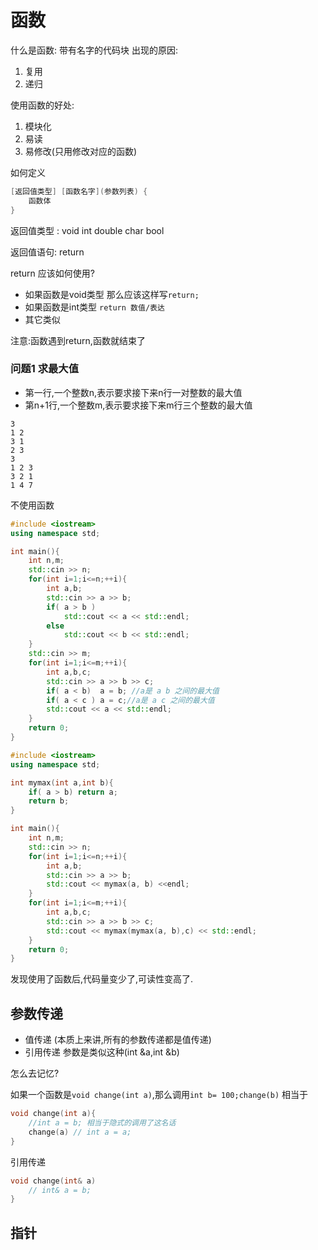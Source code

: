 # 函数

什么是函数: 带有名字的代码块
出现的原因: 

1. 复用
2. 递归

使用函数的好处:

1. 模块化
2. 易读
3. 易修改(只用修改对应的函数)

如何定义

```cpp
[返回值类型] [函数名字](参数列表) {
    函数体
}
```

返回值类型 : void int double char bool

返回值语句: return

return 应该如何使用?

- 如果函数是void类型 那么应该这样写`return;`
- 如果函数是int类型  `return 数值/表达`
- 其它类似

注意:函数遇到return,函数就结束了

### 问题1 求最大值

- 第一行,一个整数n,表示要求接下来n行一对整数的最大值
- 第n+1行,一个整数m,表示要求接下来m行三个整数的最大值

```plaintext
3
1 2
3 1
2 3
3
1 2 3
3 2 1
1 4 7
```

不使用函数

```cpp
#include <iostream>
using namespace std;

int main(){
    int n,m;
    std::cin >> n;
    for(int i=1;i<=n;++i){
        int a,b;
        std::cin >> a >> b;
        if( a > b ) 
            std::cout << a << std::endl;
        else
            std::cout << b << std::endl;
    }
    std::cin >> m;
    for(int i=1;i<=m;++i){
        int a,b,c;
        std::cin >> a >> b >> c;
        if( a < b)  a = b; //a是 a b 之间的最大值
        if( a < c ) a = c;//a是 a c 之间的最大值
        std::cout << a << std::endl;
    }
    return 0;
}
```


```cpp
#include <iostream>
using namespace std;

int mymax(int a,int b){
    if( a > b) return a;
    return b;
}

int main(){
    int n,m;
    std::cin >> n;
    for(int i=1;i<=n;++i){
        int a,b;
        std::cin >> a >> b;
        std::cout << mymax(a, b) <<endl;
    }
    for(int i=1;i<=m;++i){
        int a,b,c;
        std::cin >> a >> b >> c;
        std::cout << mymax(mymax(a, b),c) << std::endl;
    }
    return 0;
}
```

发现使用了函数后,代码量变少了,可读性变高了.



## 参数传递 

- 值传递 (本质上来讲,所有的参数传递都是值传递)
- 引用传递 参数是类似这种(int &a,int &b)

怎么去记忆?


如果一个函数是`void change(int a)`,那么调用`int b= 100;change(b)` 相当于

```cpp
void change(int a){
    //int a = b; 相当于隐式的调用了这名话
    change(a) // int a = a;
}
```

引用传递
```cpp
void change(int& a)
    // int& a = b;
}
```

## 指针
